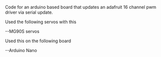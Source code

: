 Code for an arduino based board that updates an adafruit 16 channel pwm driver via serial update.

Used the following servos with this

--MG90S servos

Used this on the following board

--Arduino Nano
